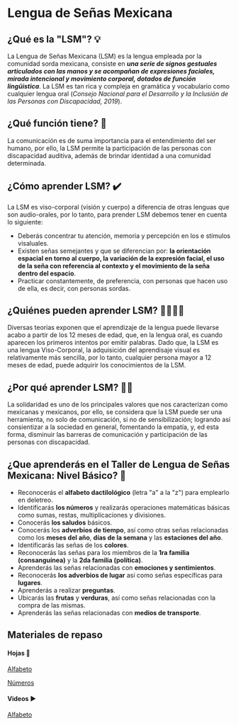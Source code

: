 
# Lengua de Señas Mexicana
## ¿Qué es la "LSM"? 💡 
La Lengua de Señas Mexicana (LSM) es la lengua empleada por la comunidad sorda mexicana, consiste en *__una serie de signos gestuales articulados con las manos y se acompañan de expresiones faciales, mirada intencional y movimiento corporal, dotados de función lingüistica__*.
La LSM es tan rica y compleja en gramática y vocabulario como cualquier lengua oral (*Consejo Nacional para el Desarrollo y la Inclusión de las Personas con Discapacidad, 2019*).

## ¿Qué función tiene? 🤔
La comunicación es de suma importancia para el entendimiento del ser humano, por ello, la LSM permite la participación de las personas con discapacidad auditiva, además de brindar identidad a una comunidad determinada. 

## ¿Cómo aprender LSM? ✔️
La LSM es viso-corporal (visión y cuerpo) a diferencia de otras lenguas que son audio-orales, por lo tanto, para prender LSM debemos tener en cuenta lo siguiente:



- Deberás concentrar tu atención, memoria y percepción en los e stímulos visaluales.
- Existen señas semejantes y que se diferencian por: __la orientación espacial en torno al cuerpo, la variación de la expresión facial, el uso de la seña con referencia al contexto y el movimiento de la seña dentro del espacio__.
- Practicar constantemente, de preferencia, con personas que hacen uso de ella, es decir, con personas sordas. 
## ¿Quiénes pueden aprender LSM? 👨‍👨‍👧‍👦
Diversas teorias exponen que el aprendizaje de la lengua puede llevarse acabo a partir de los 12 meses de edad, que, en la lengua oral, es cuando aparecen los primeros intentos por emitir palabras. Dado que, la LSM es una lengua Viso-Corporal, la adquisición del aprendisaje visual es relativamente más sencilla, por lo tanto, cualquier persona mayor a 12 meses de edad, puede adquirir los conocimientos de la LSM.

## ¿Por qué aprender LSM? 🤝🏻
La solidaridad es uno de los principales valores que nos caracterizan como mexicanas y mexicanos, por ello, se considera que la LSM puede ser una herramienta, no solo de comunicación, si no de sensibilización; logrando así consientizar a la sociedad en general, fomentando la empatía, y,  ed esta forma, disminuir las barreras de comunicación y participación de las personas con discapacidad.

## ¿Que aprenderás en el Taller de Lengua de Señas Mexicana: Nivel Básico? 📍
- Reconocerás el __alfabeto dactilológico__ (letra "a" a la "z") para emplearlo en deletreo.
- Identificarás __los números__ y realizarás operaciones matemáticas básicas como sumas, restas, multiplicaciones y divisiones. 
- Conocerás __los saludos__ básicos.
- Conocerás los __adverbios de tiempo__, así como otras señas relacionadas como los __meses del año__, __días de la semana__ y las __estaciones del año__.
- Identificarás las señas de los __colores__.
- Reconocerás las señas para los miembros de la __1ra familia (consanguínea)__ y la __2da familia (política)__.
- Aprenderás las señas relacionadas con __emociones y sentimientos__.
- Reconocerás __los adverbios de lugar__ así como señas específicas para __lugares__.
- Aprenderás a realizar __preguntas__.
- Ubicarás las __frutas__ y __verduras__, así como señas relacionadas con la compra de las mismas.
- Aprenderás las señas relacionadas con __medios de transporte__.

## Materiales de repaso
#### Hojas 📝

[Alfabeto](https://drive.google.com/file/d/1-kIgG9CXvrEjdNFbllBPYdqf32j_R7zz/view?usp=drive_link)

[Números](https://drive.google.com/file/d/1y2kb2ZdxwAAljYYtwQHBE-Ac4IF_9fgc/view?usp=drive_link)

#### Videos ▶️

[Alfabeto](https://www.youtube.com/watch?v=vXSSgzXJy1Q)
